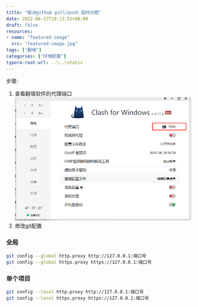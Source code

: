 ```yaml
---
title: "解决github pull/push 超时问题"
date: 2022-06-27T19:13:52+08:00
draft: false
resources:
- name: "featured-image"
  src: "featured-image.jpg"
tags: ["翻墙"]
categories: ["环境配置"]
typora-root-url: ..\..\static
---
```


步骤:

1. 查看翻墙软件的代理端口
![clash截图](/images/vpn.jpg "clash截图")
1. 修改git配置

### 全局
```bash
git config --global http.proxy http://127.0.0.1:端口号
git config --global https.proxy https://127.0.0.1:端口号
```
### 单个项目

```bash
git config --local http.proxy http://127.0.0.1:端口号
git config --local https.proxy https://127.0.0.1:端口号
```